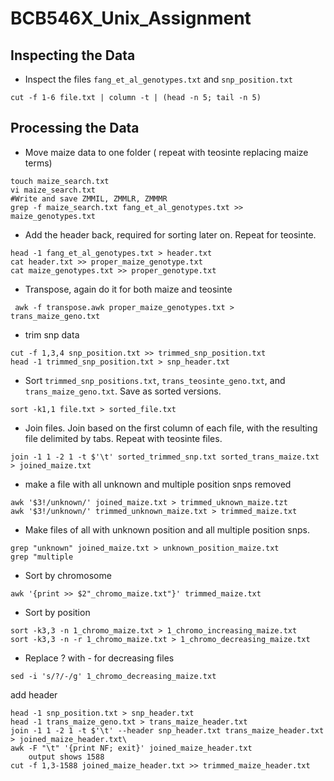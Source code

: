 # BCB546X_Unix_Assignment
## Inspecting the Data
* Inspect the files `fang_et_al_genotypes.txt` and `snp_position.txt`

```
cut -f 1-6 file.txt | column -t | (head -n 5; tail -n 5)

```
## Processing the Data
* Move maize data to one folder ( repeat with teosinte replacing maize terms)

```
touch maize_search.txt 
vi maize_search.txt
#Write and save ZMMIL, ZMMLR, ZMMMR
grep -f maize_search.txt fang_et_al_genotypes.txt >> maize_genotypes.txt
```
* Add the header back, required for sorting later on. Repeat for teosinte.
```
head -1 fang_et_al_genotypes.txt > header.txt
cat header.txt >> proper_maize_genotype.txt
cat maize_genotypes.txt >> proper_genotype.txt
```
* Transpose, again do it for both maize and teosinte
```
 awk -f transpose.awk proper_maize_genotypes.txt > trans_maize_geno.txt
```

* trim snp data
```
cut -f 1,3,4 snp_position.txt >> trimmed_snp_position.txt
head -1 trimmed_snp_position.txt > snp_header.txt
```

* Sort `trimmed_snp_positions.txt`, `trans_teosinte_geno.txt`, and `trans_maize_geno.txt`. Save as sorted versions.
```
sort -k1,1 file.txt > sorted_file.txt
```
* Join files. Join based on the first column of each file, with the resulting file delimited by tabs. Repeat with teosinte files.
```
join -1 1 -2 1 -t $'\t' sorted_trimmed_snp.txt sorted_trans_maize.txt > joined_maize.txt
```
* make a file with all unknown and multiple position snps removed
```
awk '$3!/unknown/' joined_maize.txt > trimmed_uknown_maize.tzt
awk '$3!/unknown/' trimmed_unknown_maize.txt > trimmed_maize.txt
```
* Make files of all with unknown position and all multiple position snps.
```
grep "unknown" joined_maize.txt > unknown_position_maize.txt
grep "multiple
```

* Sort by chromosome
```
awk '{print >> $2"_chromo_maize.txt"}' trimmed_maize.txt
```
* Sort by position
```
sort -k3,3 -n 1_chromo_maize.txt > 1_chromo_increasing_maize.txt
sort -k3,3 -n -r 1_chromo_maize.txt > 1_chromo_decreasing_maize.txt
```
* Replace ? with - for decreasing files
```
sed -i 's/?/-/g' 1_chromo_decreasing_maize.txt
```

add header
```
head -1 snp_position.txt > snp_header.txt
head -1 trans_maize_geno.txt > trans_maize_header.txt
join -1 1 -2 1 -t $'\t' --header snp_header.txt trans_maize_header.txt > joined_maize_header.txt\
awk -F "\t" '{print NF; exit}' joined_maize_header.txt
	output shows 1588
cut -f 1,3-1588 joined_maize_header.txt >> trimmed_maize_header.txt

```

<!--stackedit_data:
eyJoaXN0b3J5IjpbLTEwNjM3MTY0MTQsMTA3NzcyODk0OCwxMD
IxNjMxMjQ0LDEwMjA4OTU3NDMsLTg3OTIxMTUwNywxNTY3MTIw
NDIsMTg0NzI4Nzk0OSwtNjg4NjQyMDI5LDc3MzMwMDM1MiwtMj
A4NDY0OTg4OCwtOTEwMTM0MDAxLC0xOTI2NTQzNjg2LC0xOTQ1
NjQwNDk3LDEzNDc2MzI4OTIsMTAyMzYyNDUwOSwtNjYyNTY0Nj
QsMTIyMTc1OTc1OCwxNDgxMjY5MTc2LC0xMjI5ODY0MDg4LC0x
Nzk3NjQzMTczXX0=
-->